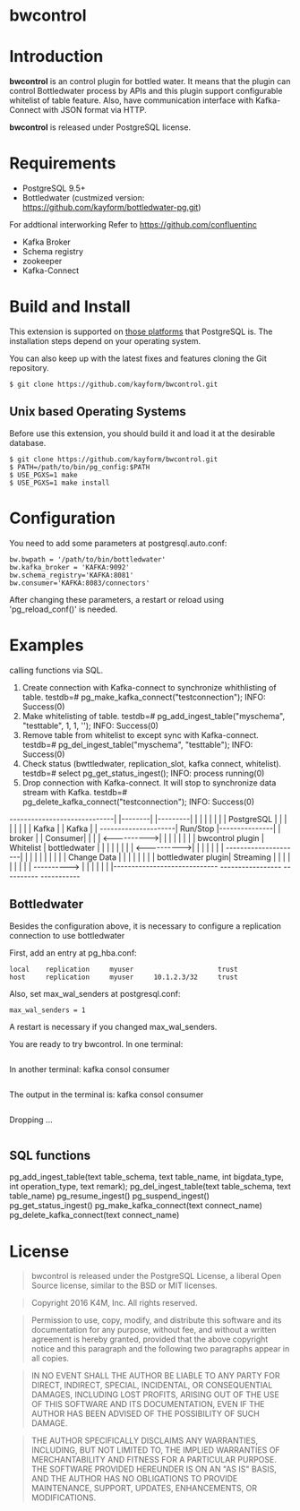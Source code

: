 # bwcontrol

Introduction
============

**bwcontrol** is an control plugin for bottled water. It means that the plugin can control Bottledwater process by APIs and this plugin support configurable whitelist of table feature. Also, have communication interface with Kafka-Connect with JSON format via HTTP.

**bwcontrol** is released under PostgreSQL license.



Requirements
============

* PostgreSQL 9.5+
* Bottledwater (custmized version: https://github.com/kayform/bottledwater-pg.git)

For addtional interworking
Refer to https://github.com/confluentinc

* Kafka Broker
* Schema registry
* zookeeper
* Kafka-Connect

Build and Install
=================

This extension is supported on [those platforms](http://www.postgresql.org/docs/current/static/supported-platforms.html) that PostgreSQL is. The installation steps depend on your operating system.

You can also keep up with the latest fixes and features cloning the Git repository.

```
$ git clone https://github.com/kayform/bwcontrol.git
```

Unix based Operating Systems
----------------------------

Before use this extension, you should build it and load it at the desirable database.

```
$ git clone https://github.com/kayform/bwcontrol.git
$ PATH=/path/to/bin/pg_config:$PATH
$ USE_PGXS=1 make
$ USE_PGXS=1 make install
```

Configuration
=============

You need to add some  parameters at postgresql.auto.conf:

```
bw.bwpath = '/path/to/bin/bottledwater'
bw.kafka_broker = 'KAFKA:9092'
bw.schema_registry='KAFKA:8081'
bw.consumer='KAFKA:8083/connectors'
```

After changing these parameters, a restart or reload using 'pg_reload_conf()' is needed.

Examples
========

calling functions via SQL.

1. Create connection with Kafka-connect to synchronize whithlisting of table.
	testdb=# pg_make_kafka_connect("testconnection");
	INFO:  Success(0)
2. Make whitelisting of table.
	testdb=# pg_add_ingest_table("myschema", "testtable", 1, 1, '');
	INFO:  Success(0)
3. Remove table from whitelist to except sync with Kafka-connect.
	testdb=# pg_del_ingest_table("myschema", "testtable");
	INFO:  Success(0)
4. Check status (bwttledwater, replication_slot, kafka connect, whitelist).
	testdb=# select pg_get_status_ingest();
	INFO:  process running(0)
5. Drop connection with Kafka-connect. It will stop to synchronize data stream with Kafka.
	testdb=# pg_delete_kafka_connect("testconnection");
	INFO:  Success(0)


 -----------------------------|									|--------|	|---------|
 |                            |    								|        |  |         |
 |  PostgreSQL                |                                 |        |  |         |
 |                            |                                 | Kafka  |  | Kafka   |
 |		 ---------------------|  Run/Stop   |---------------|   | broker |  | Consumer|
 |		 |                    | <---------->|               |   |        |  |         |
 |       | bwcontrol plugin   |  Whitelist  | bottledwater  |   |        |  |         |
 |       |                    | <---------->|               |   |        |  |         |
 |		 ---------------------|			    |               |   |        |  |         |
 |       |                    | Change Data |               |   |		 |  |		  |
 |       | bottledwater plugin|  Streaming  |               |   |        |  |         |
 |       |                    | ----------> |               |   |        |  |         |
 |-----------------------------	 		    -----------------   ----------  -----------



Bottledwater
--------------

Besides the configuration above, it is necessary to configure a replication connection to use bottledwater

First, add an entry at pg_hba.conf:

```
local    replication     myuser                     trust
host     replication     myuser     10.1.2.3/32     trust
```

Also, set max_wal_senders at postgresql.conf:

```
max_wal_senders = 1
```

A restart is necessary if you changed max_wal_senders.

You are ready to try bwcontrol. In one terminal:

```
```

In another terminal: kafka consol consumer

```
```

The output in the terminal is: kafka consol consumer

```
```

Dropping ...

```
```

SQL functions
-------------

pg_add_ingest_table(text table_schema, text table_name, int bigdata_type, int operation_type, text remark);
pg_del_ingest_table(text table_schema, text table_name)
pg_resume_ingest()
pg_suspend_ingest()
pg_get_status_ingest()
pg_make_kafka_connect(text connect_name)
pg_delete_kafka_connect(text connect_name)

License
=======
> bwcontrol is released under the PostgreSQL License, a liberal Open Source license, similar to the BSD or MIT licenses.

> Copyright 2016 K4M, Inc. All rights reserved.

> Permission to use, copy, modify, and distribute this software and its documentation for any purpose, without fee, and without a written agreement is hereby granted, provided that the above copyright notice and this paragraph and the following two paragraphs appear in all copies.

> IN NO EVENT SHALL THE AUTHOR BE LIABLE TO ANY PARTY FOR DIRECT, INDIRECT, SPECIAL, INCIDENTAL, OR CONSEQUENTIAL DAMAGES, INCLUDING LOST PROFITS, ARISING OUT OF THE USE OF THIS SOFTWARE AND ITS DOCUMENTATION, EVEN IF THE AUTHOR HAS BEEN ADVISED OF THE POSSIBILITY OF SUCH DAMAGE.

> THE AUTHOR SPECIFICALLY DISCLAIMS ANY WARRANTIES, INCLUDING, BUT NOT LIMITED TO, THE IMPLIED WARRANTIES OF MERCHANTABILITY AND FITNESS FOR A PARTICULAR PURPOSE. THE SOFTWARE PROVIDED HEREUNDER IS ON AN "AS IS" BASIS, AND THE AUTHOR HAS NO OBLIGATIONS TO PROVIDE MAINTENANCE, SUPPORT, UPDATES, ENHANCEMENTS, OR MODIFICATIONS.

>
